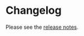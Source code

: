 # Changelog

Please see the
[release notes](https://github.com/ansible-community/ansible-creator/releases).
